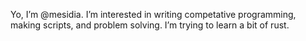 Yo, I’m @mesidia.
I’m interested in writing competative programming, making scripts, and problem solving.
I’m trying to learn a bit of rust.

<!---
mesidia/mesidia is a ✨ special ✨ repository because its `README.md` (this file) appears on your GitHub profile.
You can click the Preview link to take a look at your changes.
--->
